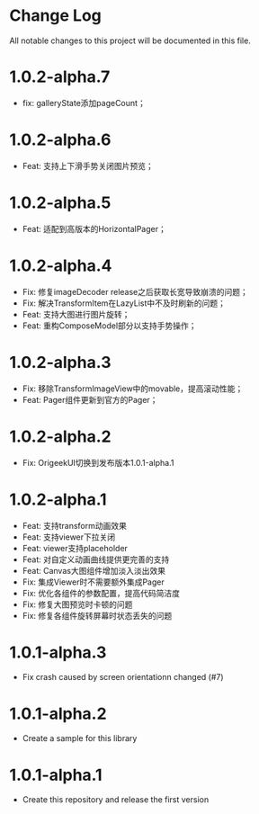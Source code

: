 # Change Log
All notable changes to this project will be documented in this file. 

# 1.0.2-alpha.7
- fix: galleryState添加pageCount；

# 1.0.2-alpha.6
- Feat: 支持上下滑手势关闭图片预览；

# 1.0.2-alpha.5
- Feat: 适配到高版本的HorizontalPager；

# 1.0.2-alpha.4
- Fix: 修复imageDecoder release之后获取长宽导致崩溃的问题；
- Fix: 解决TransformItem在LazyList中不及时刷新的问题；
- Feat: 支持大图进行图片旋转；
- Feat: 重构ComposeModel部分以支持手势操作；

# 1.0.2-alpha.3
- Fix: 移除TransformImageView中的movable，提高滚动性能；
- Feat: Pager组件更新到官方的Pager；

# 1.0.2-alpha.2
- Fix: OrigeekUI切换到发布版本1.0.1-alpha.1

# 1.0.2-alpha.1
- Feat: 支持transform动画效果
- Feat: 支持viewer下拉关闭
- Feat: viewer支持placeholder
- Feat: 对自定义动画曲线提供更完善的支持
- Feat: Canvas大图组件增加淡入淡出效果
- Fix: 集成Viewer时不需要额外集成Pager
- Fix: 优化各组件的参数配置，提高代码简洁度
- Fix: 修复大图预览时卡顿的问题
- Fix: 修复各组件旋转屏幕时状态丢失的问题

# 1.0.1-alpha.3
- Fix crash caused by screen orientationn changed (#7)

# 1.0.1-alpha.2
- Create a sample for this library

# 1.0.1-alpha.1
- Create this repository and release the first version
